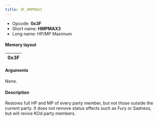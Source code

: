 ```yaml
---
title: 3F_HMPMAX3
---
```


- Opcode: **0x3F**
- Short name: **HMPMAX3**
- Long name: HP/MP Maximum

#### Memory layout

| 0x3F |
|------|

#### Arguments

None.

#### Description

Restores full HP and MP of every party member, but not those outside the current party. It does not remove status effects such as Fury or Sadness, but will revive KOd party members.
